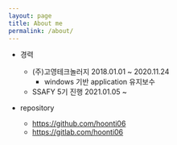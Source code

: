 ```yaml
---
layout: page
title: About me
permalink: /about/
---
```


- 경력
  - (주)고영테크놀러지 2018.01.01 ~ 2020.11.24
    - windows 기반 application 유지보수
  - SSAFY 5기 진행 2021.01.05 ~

- repository
  - <https://github.com/hoonti06>
  - <https://gitlab.com/hoonti06>
